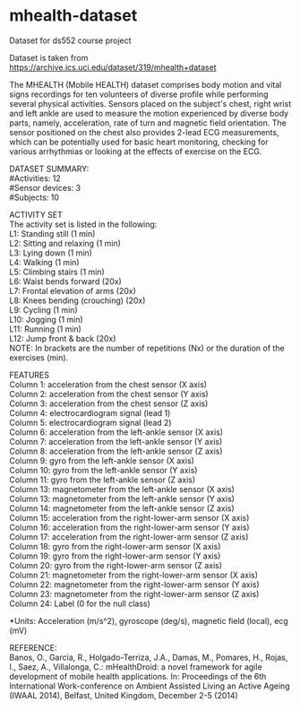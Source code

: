 # mhealth-dataset
Dataset for ds552 course project

Dataset is taken from https://archive.ics.uci.edu/dataset/319/mhealth+dataset 

The MHEALTH (Mobile HEALTH) dataset comprises body motion and vital signs recordings for ten volunteers of diverse profile while performing several physical activities. Sensors placed on the subject's chest, right wrist and left ankle are used to measure the motion experienced by diverse body parts, namely, acceleration, rate of turn and magnetic field orientation. The sensor positioned on the chest also provides 2-lead ECG measurements, which can be potentially used for basic heart monitoring, checking for various arrhythmias or looking at the effects of exercise on the ECG.

DATASET SUMMARY:  
#Activities: 12   
#Sensor devices: 3  
#Subjects: 10  

ACTIVITY SET  
The activity set is listed in the following:  
L1: Standing still (1 min)   
L2: Sitting and relaxing (1 min)   
L3: Lying down (1 min)   
L4: Walking (1 min)   
L5: Climbing stairs (1 min)   
L6: Waist bends forward (20x)   
L7: Frontal elevation of arms (20x)  
L8: Knees bending (crouching) (20x)  
L9: Cycling (1 min)  
L10: Jogging (1 min)  
L11: Running (1 min)  
L12: Jump front & back (20x)  
NOTE: In brackets are the number of repetitions (Nx) or the duration of the exercises (min).  

FEATURES  
Column 1: acceleration from the chest sensor (X axis)  
Column 2: acceleration from the chest sensor (Y axis)  
Column 3: acceleration from the chest sensor (Z axis)  
Column 4: electrocardiogram signal (lead 1)  
Column 5: electrocardiogram signal (lead 2)  
Column 6: acceleration from the left-ankle sensor (X axis)  
Column 7: acceleration from the left-ankle sensor (Y axis)  
Column 8: acceleration from the left-ankle sensor (Z axis)  
Column 9: gyro from the left-ankle sensor (X axis)  
Column 10: gyro from the left-ankle sensor (Y axis)  
Column 11: gyro from the left-ankle sensor (Z axis)  
Column 13: magnetometer from the left-ankle sensor (X axis)  
Column 13: magnetometer from the left-ankle sensor (Y axis)  
Column 14: magnetometer from the left-ankle sensor (Z axis)  
Column 15: acceleration from the right-lower-arm sensor (X axis)  
Column 16: acceleration from the right-lower-arm sensor (Y axis)  
Column 17: acceleration from the right-lower-arm sensor (Z axis)  
Column 18: gyro from the right-lower-arm sensor (X axis)  
Column 19: gyro from the right-lower-arm sensor (Y axis)  
Column 20: gyro from the right-lower-arm sensor (Z axis)  
Column 21: magnetometer from the right-lower-arm sensor (X axis)  
Column 22: magnetometer from the right-lower-arm sensor (Y axis)  
Column 23: magnetometer from the right-lower-arm sensor (Z axis)  
Column 24: Label (0 for the null class)  

*Units: Acceleration (m/s^2), gyroscope (deg/s), magnetic field (local), ecg (mV)

REFERENCE:  
Banos, O., Garcia, R., Holgado-Terriza, J.A., Damas, M., Pomares, H., Rojas, I., Saez, A., Villalonga, C.: 
mHealthDroid: a novel framework for agile development of mobile health applications. 
In: Proceedings of the 6th International Work-conference on Ambient Assisted Living an Active Ageing (IWAAL 2014), Belfast, United Kingdom, December 2-5 (2014)
